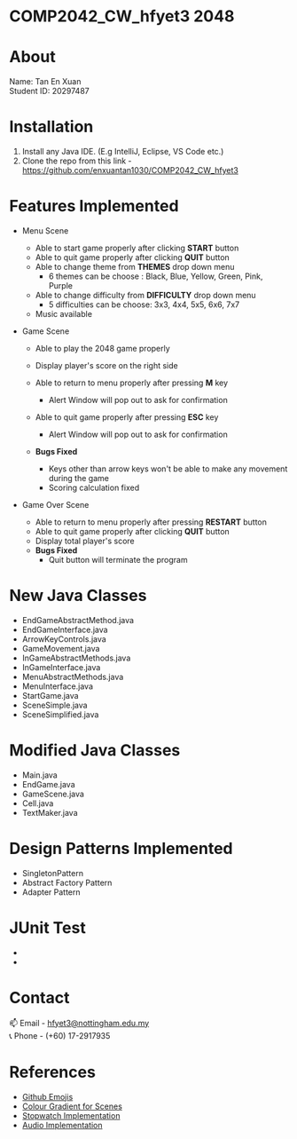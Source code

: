 # COMP2042_CW_hfyet3 2048

# About
Name: Tan En Xuan</br>
Student ID: 20297487

# Installation
1. Install any Java IDE. (E.g IntelliJ, Eclipse, VS Code etc.)</br>
2. Clone the repo from this link - https://github.com/enxuantan1030/COMP2042_CW_hfyet3 </br>

# Features Implemented
- Menu Scene
  - Able to start game properly after clicking **START** button
  - Able to quit game properly after clicking **QUIT** button
  - Able to change theme from **THEMES** drop down menu
    - 6 themes can be choose : Black, Blue, Yellow, Green, Pink, Purple
  - Able to change difficulty from **DIFFICULTY** drop down menu
    - 5 difficulties can be choose: 3x3, 4x4, 5x5, 6x6, 7x7
  - Music available

- Game Scene
  - Able to play the 2048 game properly
  - Display player's score on the right side
  - Able to return to menu properly after pressing **M** key
    - Alert Window will pop out to ask for confirmation
  - Able to quit game properly after pressing **ESC** key
    - Alert Window will pop out to ask for confirmation
  
  - **Bugs Fixed**
    - Keys other than arrow keys won't be able to make any movement during the game
    - Scoring calculation fixed
    
- Game Over Scene
  - Able to return to menu properly after pressing **RESTART** button
  - Able to quit game properly after clicking **QUIT** button
  - Display total player's score
  - **Bugs Fixed**
    - Quit button will terminate the program 

# New Java Classes
- EndGameAbstractMethod.java
- EndGameInterface.java
- ArrowKeyControls.java
- GameMovement.java
- InGameAbstractMethods.java
- InGameInterface.java
- MenuAbstractMethods.java
- MenuInterface.java
- StartGame.java
- SceneSimple.java
- SceneSimplified.java

# Modified Java Classes
- Main.java
- EndGame.java
- GameScene.java
- Cell.java
- TextMaker.java

# Design Patterns Implemented
- SingletonPattern
- Abstract Factory Pattern
- Adapter Pattern

# JUnit Test
-  
-

# Contact
:mailbox: Email - hfyet3@nottingham.edu.my</br>
:telephone_receiver: Phone - (+60) 17-2917935</br>

# References
- [Github Emojis](https://www.webfx.com/tools/emoji-cheat-sheet/)
- [Colour Gradient for Scenes](http://www.java2s.com/Tutorials/Java/JavaFX/0110__JavaFX_Gradient_Color.htm#:~:text=JavaFX%20provides%20two%20types%20of,as%20the%20end%20stop%20color.)
- [Stopwatch Implementation](https://gist.github.com/SatyaSnehith/167779aac353b4e79f8dfae4ed23cb85)
- [Audio Implementation](https://stackoverflow.com/questions/23498376/ahow-to-make-a-mp3-repeat-in-javafx)